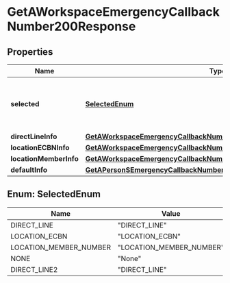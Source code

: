 

# GetAWorkspaceEmergencyCallbackNumber200Response


## Properties

| Name | Type | Description | Notes |
|------------ | ------------- | ------------- | -------------|
|**selected** | [**SelectedEnum**](#SelectedEnum) | Selected number type to configure emergency call back. |  [optional] |
|**directLineInfo** | [**GetAWorkspaceEmergencyCallbackNumber200ResponseDirectLineInfo**](GetAWorkspaceEmergencyCallbackNumber200ResponseDirectLineInfo.md) |  |  [optional] |
|**locationECBNInfo** | [**GetAWorkspaceEmergencyCallbackNumber200ResponseLocationECBNInfo**](GetAWorkspaceEmergencyCallbackNumber200ResponseLocationECBNInfo.md) |  |  [optional] |
|**locationMemberInfo** | [**GetAWorkspaceEmergencyCallbackNumber200ResponseLocationMemberInfo**](GetAWorkspaceEmergencyCallbackNumber200ResponseLocationMemberInfo.md) |  |  [optional] |
|**defaultInfo** | [**GetAPersonSEmergencyCallbackNumber200ResponseDefaultInfo**](GetAPersonSEmergencyCallbackNumber200ResponseDefaultInfo.md) |  |  [optional] |



## Enum: SelectedEnum

| Name | Value |
|---- | -----|
| DIRECT_LINE | &quot;DIRECT_LINE&quot; |
| LOCATION_ECBN | &quot;LOCATION_ECBN&quot; |
| LOCATION_MEMBER_NUMBER | &quot;LOCATION_MEMBER_NUMBER&quot; |
| NONE | &quot;None&quot; |
| DIRECT_LINE2 | &quot;DIRECT_LINE&quot; |



